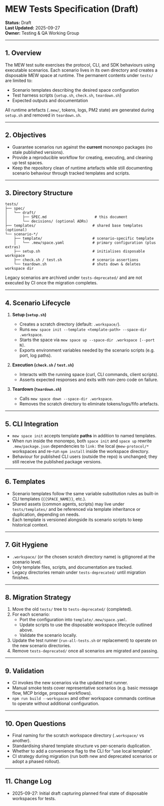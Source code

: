 # MEW Tests Specification (Draft)

**Status:** Draft  
**Last Updated:** 2025-09-27  
**Owner:** Testing & QA Working Group

---

## 1. Overview

The MEW test suite exercises the protocol, CLI, and SDK behaviours using executable
scenarios. Each scenario lives in its own directory and creates a disposable MEW
space at runtime. The permanent contents under `tests/` are limited to:

- Scenario templates describing the desired space configuration
- Test harness scripts (`setup.sh`, `check.sh`, `teardown.sh`)
- Expected outputs and documentation

All runtime artefacts (`.mew/`, tokens, logs, PM2 state) are generated during
`setup.sh` and removed in `teardown.sh`.

---

## 2. Objectives

- Guarantee scenarios run against the **current** monorepo packages (no stale
  published versions).
- Provide a reproducible workflow for creating, executing, and cleaning up test
  spaces.
- Keep the repository clean of runtime artefacts while still documenting scenario
  behaviour through tracked templates and scripts.

---

## 3. Directory Structure

```
tests/
├── spec/
│   └── draft/
│       ├── SPEC.md                      # this document
│       └── decisions/ (optional ADRs)
├── templates/                          # shared base templates (optional)
└── scenario-*/
    ├── template/                       # scenario-specific template
    │   └── .mew/space.yaml             # primary configuration (plus extras)
    ├── setup.sh                        # initialises disposable workspace
    ├── check.sh / test.sh              # scenario assertions
    └── teardown.sh                     # shuts down & deletes workspace dir
```

Legacy scenarios are archived under `tests-deprecated/` and are not executed by
CI once the migration completes.

---

## 4. Scenario Lifecycle

1. **Setup (`setup.sh`)**
   - Creates a scratch directory (default: `.workspace/`).
   - Runs `mew space init --template <template-path> --space-dir .workspace`.
   - Starts the space via `mew space up --space-dir .workspace [--port N]`.
   - Exports environment variables needed by the scenario scripts (e.g. port,
     log paths).

2. **Execution (`check.sh` / `test.sh`)**
   - Interacts with the running space (curl, CLI commands, client scripts).
   - Asserts expected responses and exits with non-zero code on failure.

3. **Teardown (`teardown.sh`)**
   - Calls `mew space down --space-dir .workspace`.
   - Removes the scratch directory to eliminate tokens/logs/fifo artefacts.

---

## 5. CLI Integration

- `mew space init` accepts template **paths** in addition to named templates.
- When run inside the monorepo, both `space init` and `space up` rewrite
  `.mew/package.json` dependencies to `link:` the local `@mew-protocol/*`
  workspaces and re-run `npm install` inside the workspace directory.
- Behaviour for published CLI users (outside the repo) is unchanged; they still
  receive the published package versions.

---

## 6. Templates

- Scenario templates follow the same variable substitution rules as built-in CLI
  templates (`{{SPACE_NAME}}`, etc.).
- Shared assets (common agents, scripts) may live under `tests/templates/` and be
  referenced via template inheritance or duplication, depending on needs.
- Each template is versioned alongside its scenario scripts to keep historical
  context.

---

## 7. Git Hygiene

- `.workspace/` (or the chosen scratch directory name) is gitignored at the
  scenario level.
- Only template files, scripts, and documentation are tracked.
- Legacy directories remain under `tests-deprecated/` until migration finishes.

---

## 8. Migration Strategy

1. Move the old `tests/` tree to `tests-deprecated/` (completed).
2. For each scenario:
   - Port the configuration into `template/.mew/space.yaml`.
   - Update scripts to use the disposable workspace lifecycle outlined above.
   - Validate the scenario locally.
3. Update the test runner (`run-all-tests.sh` or replacement) to operate on the
   new scenario directories.
4. Remove `tests-deprecated/` once all scenarios are migrated and passing.

---

## 9. Validation

- CI invokes the new scenarios via the updated test runner.
- Manual smoke tests cover representative scenarios (e.g. basic message flow,
  MCP bridge, proposal workflows).
- `npm run build --workspaces` and other workspace commands continue to operate
  without additional configuration.

---

## 10. Open Questions

- Final naming for the scratch workspace directory (`.workspace/` vs another).
- Standardising shared template structure vs per-scenario duplication.
- Whether to add a convenience flag to the CLI for “use local template”.
- CI strategy during migration (run both new and deprecated scenarios or adopt a
  phased rollout).

---

## 11. Change Log

- 2025-09-27: Initial draft capturing planned final state of disposable
  workspaces for tests.

